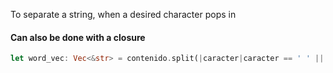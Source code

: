 To separate a string, when a desired character pops in 

#### Can also be done with a closure
```Rust
let word_vec: Vec<&str> = contenido.split(|caracter|caracter == ' ' || caracter == '\n' ).collect();
```